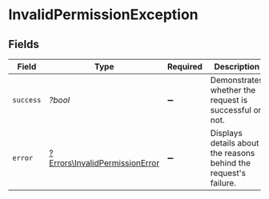 # InvalidPermissionException


## Fields

| Field                                                                           | Type                                                                            | Required                                                                        | Description                                                                     |
| ------------------------------------------------------------------------------- | ------------------------------------------------------------------------------- | ------------------------------------------------------------------------------- | ------------------------------------------------------------------------------- |
| `success`                                                                       | *?bool*                                                                         | :heavy_minus_sign:                                                              | Demonstrates whether the request is successful or not.                          |
| `error`                                                                         | [?Errors\InvalidPermissionError](../../Models/Errors/InvalidPermissionError.md) | :heavy_minus_sign:                                                              | Displays details about the reasons behind the request's failure.                |
